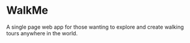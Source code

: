 # WalkMe
A single page web app for those wanting to explore and create walking tours anywhere in the world.

